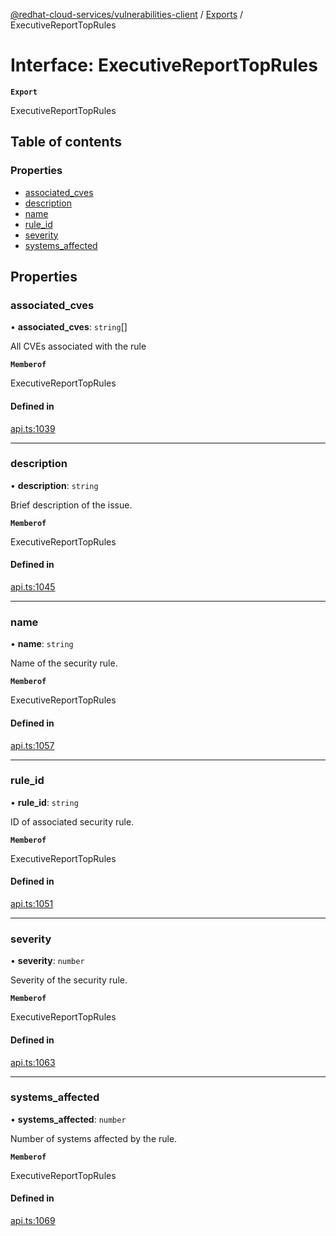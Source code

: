 [@redhat-cloud-services/vulnerabilities-client](../README.md) / [Exports](../modules.md) / ExecutiveReportTopRules

# Interface: ExecutiveReportTopRules

**`Export`**

ExecutiveReportTopRules

## Table of contents

### Properties

- [associated\_cves](ExecutiveReportTopRules.md#associated_cves)
- [description](ExecutiveReportTopRules.md#description)
- [name](ExecutiveReportTopRules.md#name)
- [rule\_id](ExecutiveReportTopRules.md#rule_id)
- [severity](ExecutiveReportTopRules.md#severity)
- [systems\_affected](ExecutiveReportTopRules.md#systems_affected)

## Properties

### associated\_cves

• **associated\_cves**: `string`[]

All CVEs associated with the rule

**`Memberof`**

ExecutiveReportTopRules

#### Defined in

[api.ts:1039](https://github.com/mkholjuraev/javascript-clients/blob/main/packages/vulnerabilities/git-api/api.ts#L1039)

___

### description

• **description**: `string`

Brief description of the issue.

**`Memberof`**

ExecutiveReportTopRules

#### Defined in

[api.ts:1045](https://github.com/mkholjuraev/javascript-clients/blob/main/packages/vulnerabilities/git-api/api.ts#L1045)

___

### name

• **name**: `string`

Name of the security rule.

**`Memberof`**

ExecutiveReportTopRules

#### Defined in

[api.ts:1057](https://github.com/mkholjuraev/javascript-clients/blob/main/packages/vulnerabilities/git-api/api.ts#L1057)

___

### rule\_id

• **rule\_id**: `string`

ID of associated security rule.

**`Memberof`**

ExecutiveReportTopRules

#### Defined in

[api.ts:1051](https://github.com/mkholjuraev/javascript-clients/blob/main/packages/vulnerabilities/git-api/api.ts#L1051)

___

### severity

• **severity**: `number`

Severity of the security rule.

**`Memberof`**

ExecutiveReportTopRules

#### Defined in

[api.ts:1063](https://github.com/mkholjuraev/javascript-clients/blob/main/packages/vulnerabilities/git-api/api.ts#L1063)

___

### systems\_affected

• **systems\_affected**: `number`

Number of systems affected by the rule.

**`Memberof`**

ExecutiveReportTopRules

#### Defined in

[api.ts:1069](https://github.com/mkholjuraev/javascript-clients/blob/main/packages/vulnerabilities/git-api/api.ts#L1069)
